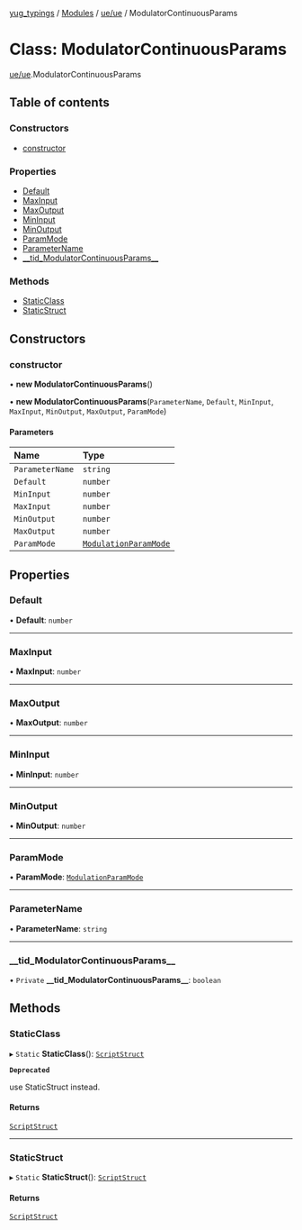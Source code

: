 [yug_typings](../README.md) / [Modules](../modules.md) / [ue/ue](../modules/ue_ue.md) / ModulatorContinuousParams

# Class: ModulatorContinuousParams

[ue/ue](../modules/ue_ue.md).ModulatorContinuousParams

## Table of contents

### Constructors

- [constructor](ue_ue.ModulatorContinuousParams.md#constructor)

### Properties

- [Default](ue_ue.ModulatorContinuousParams.md#default)
- [MaxInput](ue_ue.ModulatorContinuousParams.md#maxinput)
- [MaxOutput](ue_ue.ModulatorContinuousParams.md#maxoutput)
- [MinInput](ue_ue.ModulatorContinuousParams.md#mininput)
- [MinOutput](ue_ue.ModulatorContinuousParams.md#minoutput)
- [ParamMode](ue_ue.ModulatorContinuousParams.md#parammode)
- [ParameterName](ue_ue.ModulatorContinuousParams.md#parametername)
- [\_\_tid\_ModulatorContinuousParams\_\_](ue_ue.ModulatorContinuousParams.md#__tid_modulatorcontinuousparams__)

### Methods

- [StaticClass](ue_ue.ModulatorContinuousParams.md#staticclass)
- [StaticStruct](ue_ue.ModulatorContinuousParams.md#staticstruct)

## Constructors

### constructor

• **new ModulatorContinuousParams**()

• **new ModulatorContinuousParams**(`ParameterName`, `Default`, `MinInput`, `MaxInput`, `MinOutput`, `MaxOutput`, `ParamMode`)

#### Parameters

| Name | Type |
| :------ | :------ |
| `ParameterName` | `string` |
| `Default` | `number` |
| `MinInput` | `number` |
| `MaxInput` | `number` |
| `MinOutput` | `number` |
| `MaxOutput` | `number` |
| `ParamMode` | [`ModulationParamMode`](../enums/ue_ue.ModulationParamMode.md) |

## Properties

### Default

• **Default**: `number`

___

### MaxInput

• **MaxInput**: `number`

___

### MaxOutput

• **MaxOutput**: `number`

___

### MinInput

• **MinInput**: `number`

___

### MinOutput

• **MinOutput**: `number`

___

### ParamMode

• **ParamMode**: [`ModulationParamMode`](../enums/ue_ue.ModulationParamMode.md)

___

### ParameterName

• **ParameterName**: `string`

___

### \_\_tid\_ModulatorContinuousParams\_\_

• `Private` **\_\_tid\_ModulatorContinuousParams\_\_**: `boolean`

## Methods

### StaticClass

▸ `Static` **StaticClass**(): [`ScriptStruct`](ue_ue.ScriptStruct.md)

**`Deprecated`**

use StaticStruct instead.

#### Returns

[`ScriptStruct`](ue_ue.ScriptStruct.md)

___

### StaticStruct

▸ `Static` **StaticStruct**(): [`ScriptStruct`](ue_ue.ScriptStruct.md)

#### Returns

[`ScriptStruct`](ue_ue.ScriptStruct.md)

